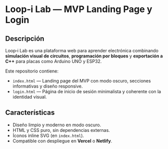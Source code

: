 # Loop‑i Lab — MVP Landing Page y Login

## Descripción
Loop‑i Lab es una plataforma web para aprender electrónica combinando **simulación visual de circuitos**, **programación por bloques** y **exportación a C++** para placas como Arduino UNO y ESP32.

Este repositorio contiene:
- `index.html` — Landing page del MVP con modo oscuro, secciones informativas y diseño responsive.
- `login.html` — Página de inicio de sesión minimalista y coherente con la identidad visual.

## Características
- Diseño limpio y moderno en modo oscuro.
- HTML y CSS puro, sin dependencias externas.
- Íconos inline SVG (en `index.html`).
- Compatible con despliegue en **Vercel** o **Netlify**.
